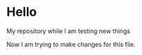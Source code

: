 # Hello
My repository while I am testing new things 

Now I am trying to make changes for this file.
